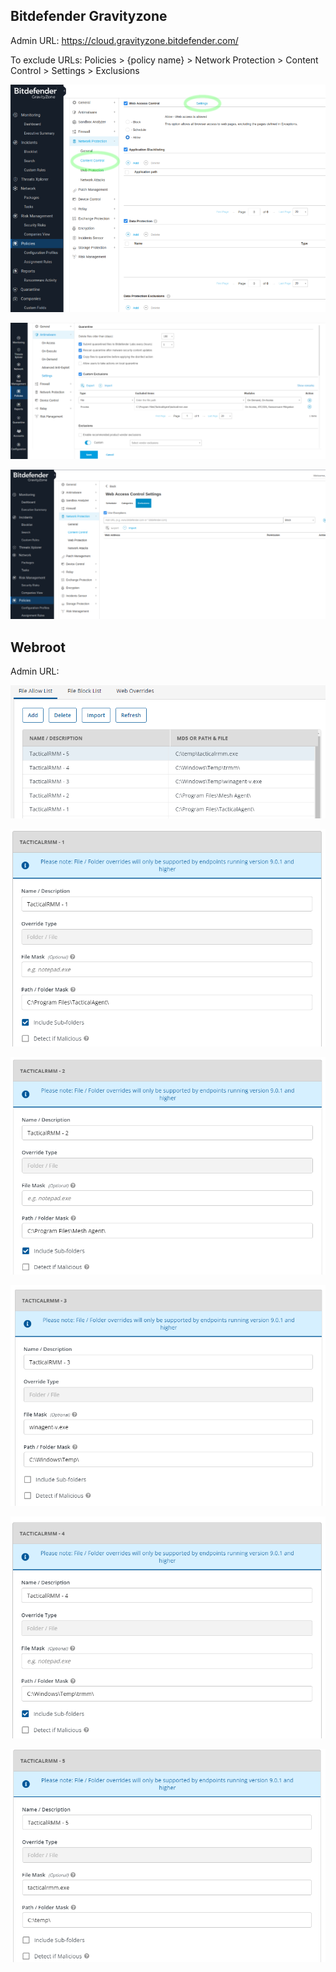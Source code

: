 ## Bitdefender Gravityzone

Admin URL: <https://cloud.gravityzone.bitdefender.com/>

To exclude URLs: Policies > {policy name} > Network Protection > Content Control > Settings > Exclusions

![Web Exclusions](images/avbitdefender_gravityzone_exclusions0.png)

![Web Exclusions](images/avbitdefender_gravityzone_exclusions1.png)

![Web Exclusions](images/avbitdefender_gravityzone_exclusions2.png)

## Webroot

Admin URL:

![Web Exclusions](images/avwebroot.png)

![Web Exclusions](images/avwebroot5.png)

![Web Exclusions](images/avwebroot4.png)

![Web Exclusions](images/avwebroot3.png)

![Web Exclusions](images/avwebroot2.png)

![Web Exclusions](images/avwebroot1.png)
